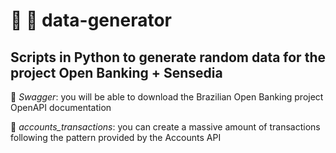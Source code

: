 # :abcd: :1234: data-generator
## Scripts in Python to generate random data for the project Open Banking + Sensedia

:open_file_folder: _Swagger_: you will be able to download the Brazilian Open Banking project OpenAPI documentation

:open_file_folder: _accounts_transactions_: you can create a massive amount of transactions following the pattern provided by the Accounts API
